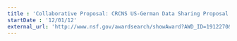 ```yaml
---
title : 'Collaborative Proposal: CRCNS US-German Data Sharing Proposal: DataLad - a decentralized system for integrated discovery, management, and publication of digital objects of science'
startDate : '12/01/12'
external_url: 'http://www.nsf.gov/awardsearch/showAward?AWD_ID=1912270&HistoricalAwards=false'
---
```

